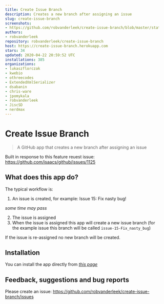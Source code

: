 ```yaml
---
title: Create Issue Branch
description: Creates a new branch after assigning an issue
slug: create-issue-branch
screenshots:
- https://github.com/robvanderleek/create-issue-branch/blob/master/static/create-issue-branch.gif?raw=true
authors:
- robvanderleek
repository: robvanderleek/create-issue-branch
host: https://create-issue-branch.herokuapp.com
stars: 34
updated: 2020-04-22 20:59:52 UTC
installations: 385
organizations:
- lukaszflorczak
- kwebio
- othreecodes
- ExtendedXmlSerializer
- dsabanin
- chris-ware
- jpomykala
- robvanderleek
- JiscSD
- nerdmax
---
```

# Create Issue Branch

> A GitHub app that creates a new branch after assigning an issue

Built in response to this feature reuest issue: 
https://github.com/isaacs/github/issues/1125

## What does this app do?

The typical workflow is:
 1. An issue is created, for example: Issue 15: Fix nasty bug!

 *some time may pass*
 
 2. The issue is assigned
 3. When the issue is assigned this app will create a new issue branch
    (for the example issue this branch will be called `issue-15-Fix_nasty_bug`)

If the issue is re-assigned no new branch will be created.

## Installation

You can install the app directly from [*this page*](https://github.com/apps/create-issue-branch)

## Feedback, suggestions and bug reports

Please create an issue: https://github.com/robvanderleek/create-issue-branch/issues
